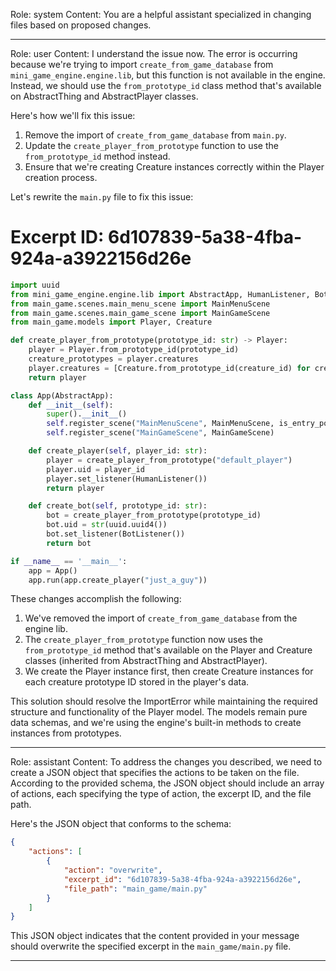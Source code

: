 Role: system
Content: You are a helpful assistant specialized in changing files based on proposed changes.
__________________
Role: user
Content: I understand the issue now. The error is occurring because we're trying to import `create_from_game_database` from `mini_game_engine.engine.lib`, but this function is not available in the engine. Instead, we should use the `from_prototype_id` class method that's available on AbstractThing and AbstractPlayer classes.

Here's how we'll fix this issue:

1. Remove the import of `create_from_game_database` from `main.py`.
2. Update the `create_player_from_prototype` function to use the `from_prototype_id` method instead.
3. Ensure that we're creating Creature instances correctly within the Player creation process.

Let's rewrite the `main.py` file to fix this issue:

# Excerpt ID: 6d107839-5a38-4fba-924a-a3922156d26e
```python main_game/main.py
import uuid
from mini_game_engine.engine.lib import AbstractApp, HumanListener, BotListener
from main_game.scenes.main_menu_scene import MainMenuScene
from main_game.scenes.main_game_scene import MainGameScene
from main_game.models import Player, Creature

def create_player_from_prototype(prototype_id: str) -> Player:
    player = Player.from_prototype_id(prototype_id)
    creature_prototypes = player.creatures
    player.creatures = [Creature.from_prototype_id(creature_id) for creature_id in creature_prototypes]
    return player

class App(AbstractApp):
    def __init__(self):
        super().__init__()
        self.register_scene("MainMenuScene", MainMenuScene, is_entry_point=True)
        self.register_scene("MainGameScene", MainGameScene)

    def create_player(self, player_id: str):
        player = create_player_from_prototype("default_player")
        player.uid = player_id
        player.set_listener(HumanListener())
        return player

    def create_bot(self, prototype_id: str):
        bot = create_player_from_prototype(prototype_id)
        bot.uid = str(uuid.uuid4())
        bot.set_listener(BotListener())
        return bot

if __name__ == '__main__':
    app = App()
    app.run(app.create_player("just_a_guy"))
```

These changes accomplish the following:

1. We've removed the import of `create_from_game_database` from the engine lib.
2. The `create_player_from_prototype` function now uses the `from_prototype_id` method that's available on the Player and Creature classes (inherited from AbstractThing and AbstractPlayer).
3. We create the Player instance first, then create Creature instances for each creature prototype ID stored in the player's data.

This solution should resolve the ImportError while maintaining the required structure and functionality of the Player model. The models remain pure data schemas, and we're using the engine's built-in methods to create instances from prototypes.
__________________
Role: assistant
Content: To address the changes you described, we need to create a JSON object that specifies the actions to be taken on the file. According to the provided schema, the JSON object should include an array of actions, each specifying the type of action, the excerpt ID, and the file path.

Here's the JSON object that conforms to the schema:

```json
{
    "actions": [
        {
            "action": "overwrite",
            "excerpt_id": "6d107839-5a38-4fba-924a-a3922156d26e",
            "file_path": "main_game/main.py"
        }
    ]
}
```

This JSON object indicates that the content provided in your message should overwrite the specified excerpt in the `main_game/main.py` file.
__________________
